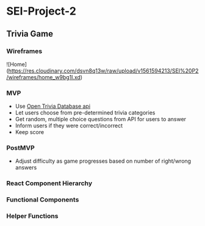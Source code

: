 # SEI-Project-2

## Trivia Game

### Wireframes
![Home] (https://res.cloudinary.com/dsvn8q13w/raw/upload/v1561594213/SEI%20P2/wireframes/home_w9bg1l.xd)

### MVP
- Use [Open Trivia Database api](https://opentdb.com/api_config.php)
- Let users choose from pre-determined trivia categories
- Get random, multiple choice questions from API for users to answer
- Inform users if they were correct/incorrect
- Keep score
### PostMVP
- Adjust difficulty as game progresses based on number of right/wrong answers

### React Component Hierarchy

### Functional Components

### Helper Functions 
